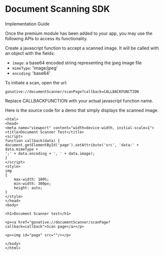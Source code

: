 # Document Scanning SDK

### Implementation Guide

Once the premium module has been added to your app, you may use the following APIs to access its functionality.

Create a javascript function to accept a scanned image. It will be called with an object with the fields:

* `image`: a base64 encoded string representing the jpeg image file
* `mimeType`: 'image/jpeg'
* `encoding`: 'base64'

To initiate a scan, open the url:

`gonative://documentScanner/scanPage?callback=CALLBACKFUNCTION`

Replace CALLBACKFUNCTION with your actual javascript function name.

Here is the source code for a demo that simply displays the scanned image.

```markup
<html>
<head>
<meta name="viewport" content="width=device-width, initial-scale=1">
<title>Document Scanner Test</title>
<script>
function callback(data) {
document.getElementById('page').setAttribute('src', 'data:' + data.mimeType +
';' + data.encoding + ', ' + data.image);
}
</script>
<style>
img
{
    max-width: 100%;
    min-width: 300px;
    height: auto;
}
</style>
</head>
<body>

<h1>Document Scanner test</h1>

<p><a href="gonative://documentScanner/scanPage?callback=callback">Scan page</a></p>

<p><img id="page" src=""/></p>

</body> 
</html>

```

